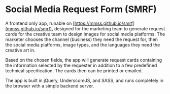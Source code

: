 # Social Media Request Form (SMRF)

A frontend only app, runable on [https://mmss.github.io/smrf](mmss.github.io/smrf), designed for the marketing team to generate request cards for the creative team to design images for social media platforms.  The marketer chooses the channel (business) they need the request for, then the social media platforms, image types, and the languages they need the creative art in.

Based on the chosen fields, the app will generate request cards containing the information selected by the requester in addition to a few predefined technical specification.  The cards then can be printed or emailed.

The app is built in jQuery, UnderscoreJS, and SASS, and runs completely in the browser with a simple backend server.
